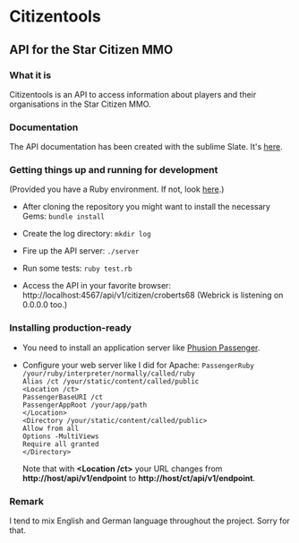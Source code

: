 # Citizentools
## API for the Star Citizen MMO

### What it is

Citizentools is an API to access information about players
and their organisations in the Star Citizen MMO.

### Documentation

The API documentation has been created with the sublime Slate.
It's [here](https://sabotrax.github.io/slate).

### Getting things up and running for development

(Provided you have a Ruby environment. If not, look [here](https://cbednarski.com/articles/installing-ruby/).)

* After cloning the repository you might want to install the necessary Gems:
  `bundle install`

* Create the log directory:
  `mkdir log`

* Fire up the API server:
  `./server`

* Run some tests:
  `ruby test.rb`

* Access the API in your favorite browser:
  http://localhost:4567/api/v1/citizen/croberts68 (Webrick is listening on 0.0.0.0 too.)

### Installing production-ready

* You need to install an application server like [Phusion Passenger](https://www.phusionpassenger.com/library/).
* Configure your web server like I did for Apache:
  `PassengerRuby /your/ruby/interpreter/normally/called/ruby`  
  `Alias /ct /your/static/content/called/public`  
  `<Location /ct>`  
  `PassengerBaseURI /ct`  
  `PassengerAppRoot /your/app/path`  
  `</Location>`  
  `<Directory /your/static/content/called/public>`  
  `Allow from all`  
  `Options -MultiViews`  
  `Require all granted`  
  `</Directory>`

  Note that with **<Location /ct>** your URL changes from **http://host/api/v1/endpoint** to **http://host/ct/api/v1/endpoint**.

### Remark
I tend to mix English and German language throughout the project.
Sorry for that.
